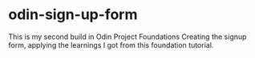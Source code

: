 # odin-sign-up-form

This is my second build in Odin Project Foundations
Creating the signup form, applying the learnings I got from this foundation tutorial.
